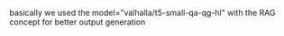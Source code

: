 basically we used the model="valhalla/t5-small-qa-qg-hl" with the RAG concept for better output generation
